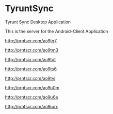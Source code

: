 # TyruntSync
Tyrunt Sync Desktop Application

This is the server for the Android-Client Application

http://prntscr.com/ao9tg7

http://prntscr.com/ao9tm3

http://prntscr.com/ao9tot

http://prntscr.com/ao9ts6

http://prntscr.com/ao9tvi

http://prntscr.com/ao9u0m

http://prntscr.com/ao9u6a

http://prntscr.com/ao9udx

